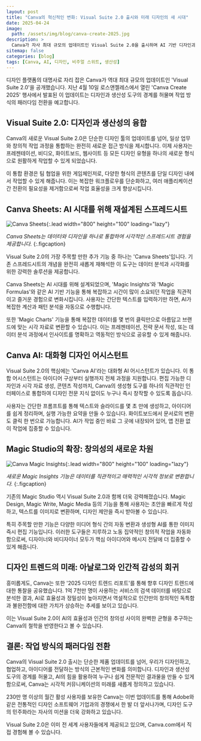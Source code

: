 ```yaml
---
layout: post
title: "Canva의 혁신적인 변화: Visual Suite 2.0 출시와 미래 디자인의 새 시대"
date: 2025-04-24
image: 
  path: /assets/img/blog/canva-create-2025.jpg
description: >
  Canva가 자사 최대 규모의 업데이트인 Visual Suite 2.0을 출시하며 AI 기반 디자인과 생산성 도구의 경계를 허물다
sitemap: false
categories: [blog]
tags: [Canva, AI, 디자인, 비주얼 스위트, 생산성]
---
```


디자인 플랫폼의 대명사로 자리 잡은 Canva가 역대 최대 규모의 업데이트인 'Visual Suite 2.0'을 공개했습니다. 지난 4월 10일 로스앤젤레스에서 열린 'Canva Create 2025' 행사에서 발표된 이 업데이트는 디자인과 생산성 도구의 경계를 허물며 작업 방식의 패러다임 전환을 예고합니다.

## Visual Suite 2.0: 디자인과 생산성의 융합

Canva의 새로운 Visual Suite 2.0은 단순한 디자인 툴의 업데이트를 넘어, 일상 업무와 창의적 작업 과정을 통합하는 완전히 새로운 접근 방식을 제시합니다. 이제 사용자는 프레젠테이션, 비디오, 화이트보드, 웹사이트 등 모든 디자인 유형을 하나의 새로운 형식으로 원활하게 작업할 수 있게 되었습니다.

이 통합 환경은 팀 협업을 위한 게임체인저로, 다양한 형식의 콘텐츠를 단일 디자인 내에서 작업할 수 있게 해줍니다. 이는 복잡한 워크플로우를 단순화하고, 여러 애플리케이션 간 전환의 필요성을 제거함으로써 작업 효율성을 크게 향상시킵니다.

## Canva Sheets: AI 시대를 위해 재설계된 스프레드시트

![Canva Sheets](/assets/img/blog/canva-sheets.jpg){:.lead width="800" height="100" loading="lazy"}

*Canva Sheets는 데이터와 디자인을 하나로 통합하여 시각적인 스프레드시트 경험을 제공합니다.*
{:.figcaption}

Visual Suite 2.0의 가장 주목할 만한 추가 기능 중 하나는 'Canva Sheets'입니다. 기존 스프레드시트의 개념을 완전히 새롭게 재해석한 이 도구는 데이터 분석과 시각화를 위한 강력한 솔루션을 제공합니다.

Canva Sheets는 AI 시대를 위해 설계되었으며, 'Magic Insights'와 'Magic Formulas'와 같은 AI 기반 기능을 통해 복잡하고 시간이 많이 소요되던 작업을 직관적이고 즐거운 경험으로 변화시킵니다. 사용자는 간단한 텍스트를 입력하기만 하면, AI가 복잡한 계산과 패턴 분석을 자동으로 수행합니다.

또한 'Magic Charts' 기능을 통해 복잡한 데이터를 몇 번의 클릭만으로 아름답고 브랜드에 맞는 시각 자료로 변환할 수 있습니다. 이는 프레젠테이션, 전략 문서 작성, 또는 데이터 분석 과정에서 인사이트를 명확하고 역동적인 방식으로 공유할 수 있게 해줍니다.

## Canva AI: 대화형 디자인 어시스턴트

Visual Suite 2.0의 핵심에는 'Canva AI'라는 대화형 AI 어시스턴트가 있습니다. 이 통합 어시스턴트는 아이디어 구상부터 실행까지 전체 과정을 지원합니다. 편집 가능한 디자인과 시각 자료 생성, 콘텐츠 작성까지, Canva의 생성형 도구를 하나의 직관적인 인터페이스로 통합하여 디자인 전문 지식 없이도 누구나 즉시 창작할 수 있도록 돕습니다.

사용자는 간단한 프롬프트를 통해 텍스트와 슬라이드를 몇 초 만에 생성하고, 아이디어를 쉽게 정리하며, 실행 가능한 요약을 만들 수 있습니다. 화이트보드에서 문서로의 변환도 클릭 한 번으로 가능합니다. AI가 작업 중인 바로 그 곳에 내장되어 있어, 앱 전환 없이 작업에 집중할 수 있습니다.

## Magic Studio의 확장: 창의성의 새로운 차원

![Canva Magic Insights](/assets/img/blog/canva-magic-insights.jpg){:.lead width="800" height="100" loading="lazy"}

*새로운 Magic Insights 기능은 데이터를 직관적이고 매력적인 시각적 정보로 변환합니다.*
{:.figcaption}

기존의 Magic Studio 역시 Visual Suite 2.0과 함께 더욱 강력해졌습니다. Magic Design, Magic Write, Magic Media 등의 기능을 통해 사용자는 초안을 빠르게 작성하고, 텍스트를 이미지로 변환하며, 디자인 제안을 즉시 받아볼 수 있습니다.

특히 주목할 만한 기능은 다양한 미디어 형식 간의 자동 변환과 생성형 AI를 통한 이미지 즉시 편집 기능입니다. 이러한 도구들은 지루하고 노동 집약적인 창의적 작업을 자동화함으로써, 디자이너와 비디자이너 모두가 핵심 아이디어와 메시지 전달에 더 집중할 수 있게 해줍니다.

## 디자인 트렌드의 미래: 아날로그와 인간적 감성의 회귀

흥미롭게도, Canva는 또한 '2025 디자인 트렌드 리포트'를 통해 향후 디자인 트렌드에 대한 통찰을 공유했습니다. 1억 7천만 명이 사용하는 서비스의 검색 데이터를 바탕으로 분석한 결과, AI로 효율성과 정밀성이 높아지면서 역설적으로 인간만의 창의적인 독특함과 불완전함에 대한 가치가 상승하는 추세를 보이고 있습니다.

이는 Visual Suite 2.0이 AI의 효율성과 인간의 창의성 사이의 완벽한 균형을 추구하는 Canva의 철학을 반영한다고 볼 수 있습니다.

## 결론: 작업 방식의 패러다임 전환

Canva의 Visual Suite 2.0 출시는 단순한 제품 업데이트를 넘어, 우리가 디자인하고, 협업하고, 아이디어를 전달하는 방식의 근본적인 변화를 의미합니다. 디자인과 생산성 도구의 경계를 허물고, AI의 힘을 활용하여 누구나 쉽게 전문적인 결과물을 만들 수 있게 함으로써, Canva는 시각적 커뮤니케이션의 미래를 새롭게 정의하고 있습니다.

230만 명 이상의 월간 활성 사용자를 보유한 Canva는 이번 업데이트를 통해 Adobe와 같은 전통적인 디자인 소프트웨어 기업과의 경쟁에서 한 발 더 앞서나가며, 디자인 도구의 민주화라는 자사의 미션을 더욱 강화하고 있습니다.

Visual Suite 2.0은 이미 전 세계 사용자들에게 제공되고 있으며, Canva.com에서 직접 경험해 볼 수 있습니다.
